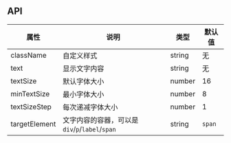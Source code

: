 ## API
属性 | 说明 | 类型 | 默认值
----|-----|------|------
className | 自定义样式 | string | 无
text | 显示文字内容 | string | 无
textSize | 默认字体大小 | number | 16
minTextSize | 最小字体大小 | number | 8
textSizeStep | 每次递减字体大小 | number | 1
targetElement | 文字内容的容器，可以是`div`/`p`/`label`/`span` | string | `span`
